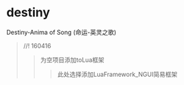 # destiny
Destiny-Anima of Song (命运-英灵之歌)

>//! 160416
>>为空项目添加toLua框架
>>>此处选择添加LuaFramework_NGUI简易框架
